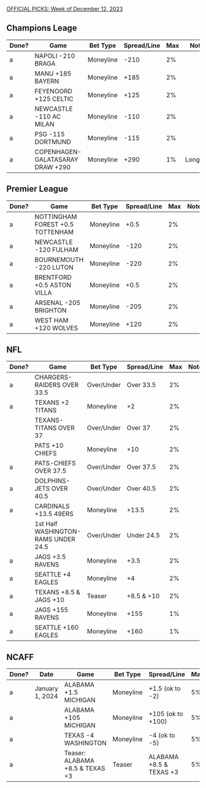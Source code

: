 [OFFICIAL PICKS: Week of December 12, 2023](https://locals.com/feed/24414/sportspicks/4985441/official-picks-week-of-december-12-2023)

## Champions Leage

| Done? | Game                             | Bet Type  | Spread/Line | Max | Notes    |
| ----- | -------------------------------- | --------- | ----------- | --- | -------- |
| a     | NAPOLI -210 BRAGA                | Moneyline | -210        | 2%  |          |
| a     | MANU +185 BAYERN                 | Moneyline | +185        | 2%  |          |
| a     | FEYENOORD +125 CELTIC            | Moneyline | +125        | 2%  |          |
| a     | NEWCASTLE -110 AC MILAN          | Moneyline | -110        | 2%  |          |
| a     | PSG -115 DORTMUND                | Moneyline | -115        | 2%  |          |
| a     | COPENHAGEN-GALATASARAY DRAW +290 | Moneyline | +290        | 1%  | Longshot |


## Premier League
| Done? | Game                             | Bet Type  | Spread/Line | Max | Notes |
| ----- | -------------------------------- | --------- | ----------- | --- | ----- |
| a     | NOTTINGHAM FOREST +0.5 TOTTENHAM | Moneyline | +0.5        | 2%  |       |
| a     | NEWCASTLE -120 FULHAM            | Moneyline | -120        | 2%  |       |
| a     | BOURNEMOUTH -220 LUTON           | Moneyline | -220        | 2%  |       |
| a     | BRENTFORD +0.5 ASTON VILLA       | Moneyline | +0.5        | 2%  |       |
| a     | ARSENAL -205 BRIGHTON            | Moneyline | -205        | 2%  |       |
| a     | WEST HAM +120 WOLVES             | Moneyline | +120        | 2%  |       |


## NFL

| Done? | Game                                | Bet Type   | Spread/Line | Max | Notes |
| ----- | ----------------------------------- | ---------- | ----------- | --- | ----- |
| a     | CHARGERS-RAIDERS OVER 33.5          | Over/Under | Over 33.5   | 2%  |       |
| a     | TEXANS +2 TITANS                    | Moneyline  | +2          | 2%  |       |
|       | TEXANS-TITANS OVER 37               | Over/Under | Over 37     | 2%  |       |
|       | PATS +10 CHIEFS                     | Moneyline  | +10         | 2%  |       |
| a     | PATS-CHIEFS OVER 37.5               | Over/Under | Over 37.5   | 2%  |       |
| a     | DOLPHINS-JETS OVER 40.5             | Over/Under | Over 40.5   | 2%  |       |
| a     | CARDINALS +13.5 49ERS               | Moneyline  | +13.5       | 2%  |       |
|       | 1st Half WASHINGTON-RAMS UNDER 24.5 | Over/Under | Under 24.5  | 2%  |       |
| a     | JAGS +3.5 RAVENS                    | Moneyline  | +3.5        | 2%  |       |
| a     | SEATTLE +4 EAGLES                   | Moneyline  | +4          | 2%  |       |
| a     | TEXANS +8.5 & JAGS +10              | Teaser     | +8.5 & +10  | 2%  |       |
| a     | JAGS +155 RAVENS                    | Moneyline  | +155        | 1%  |       |
| a     | SEATTLE +160 EAGLES                 | Moneyline  | +160        | 1%  |       |


## NCAFF

| Done? | Date            | Game                            | Bet Type  | Spread/Line             | Max | Notes |
| ----- | --------------- | ------------------------------- | --------- | ----------------------- | --- | ----- |
| a     | January 1, 2024 | ALABAMA +1.5 MICHIGAN           | Moneyline | +1.5 (ok to -2)         | 5%  |       |
| a     |                 | ALABAMA +105 MICHIGAN           | Moneyline | +105 (ok to +100)       | 5%  |       |
| a     |                 | TEXAS -4 WASHINGTON             | Moneyline | -4 (ok to -5)           | 5%  |       |
| a     |                 | Teaser: ALABAMA +8.5 & TEXAS +3 | Teaser    | ALABAMA +8.5 & TEXAS +3 | 5%  |       |
